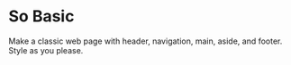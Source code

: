 # So Basic

Make a classic web page with header, navigation, main, aside, and footer. Style as you please.